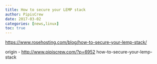 ```yaml
---
title: How to secure your LEMP stack
author: PipisCrew
date: 2017-03-02
categories: [news,linux]
toc: true
---
```


https://www.rosehosting.com/blog/how-to-secure-your-lemp-stack/

origin - http://www.pipiscrew.com/?p=6952 how-to-secure-your-lemp-stack